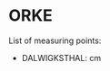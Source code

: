 # ORKE

List of measuring points:

* DALWIGKSTHAL: <Value topic="rivers/pegel-online/ORKE/DALWIGKSTHAL/measurementValue"/> cm
